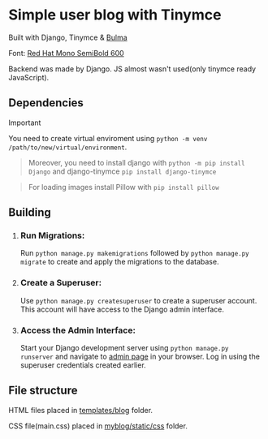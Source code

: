 # Simple user blog with Tinymce

Built with Django, Tinymce & [Bulma](https://bulma.io/)

Font: [Red Hat Mono SemiBold 600](https://fonts.google.com/specimen/Red+Hat+Mono)

Backend was made by Django. JS almost wasn't used(only tinymce ready JavaScript).

## Dependencies

>[!IMPORTANT]
>You need to create virtual enviroment using `python -m venv /path/to/new/virtual/environment`. 

>Moreover, you need to install django with `python -m pip install Django` and django-tinymce `pip install django-tinymce`

>For loading images install Pillow with `pip install pillow`

## Building

1. ### Run Migrations:
   Run `python manage.py makemigrations` followed by `python manage.py migrate` to create and apply the migrations to the database.
2. ### Create a Superuser:
   Use `python manage.py createsuperuser` to create a superuser account. This account will have access to the Django admin interface.
3. ### Access the Admin Interface:
   Start your Django development server using `python manage.py runserver` and navigate to [admin page](http://127.0.0.1:8000/admin/) in your browser. Log in using the superuser credentials created earlier.


## File structure

HTML files placed in [templates/blog](myblog/blog/templates/blog) folder. 

CSS file(main.css) placed in [myblog/static/css](myblog/static/css) folder.
